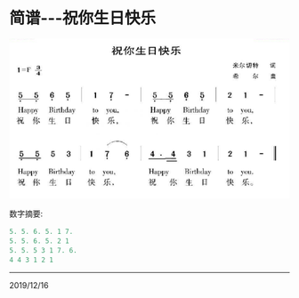 # 简谱---祝你生日快乐

![生日快乐](images/happy_birthday.png)  

数字摘要:   
```r
5. 5. 6. 5. 1 7.
5. 5. 6. 5. 2 1
5. 5. 5 3 1 7. 6.
4 4 3 1 2 1
```

---
2019/12/16  
